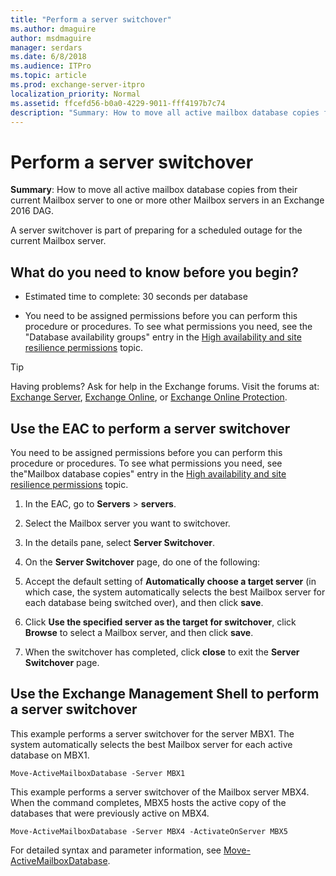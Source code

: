 ```yaml
---
title: "Perform a server switchover"
ms.author: dmaguire
author: msdmaguire
manager: serdars
ms.date: 6/8/2018
ms.audience: ITPro
ms.topic: article
ms.prod: exchange-server-itpro
localization_priority: Normal
ms.assetid: ffcefd56-b0a0-4229-9011-fff4197b7c74
description: "Summary: How to move all active mailbox database copies from their current Mailbox server to one or more other Mailbox servers in an Exchange 2016 DAG."
---
```


# Perform a server switchover

 **Summary**: How to move all active mailbox database copies from their current Mailbox server to one or more other Mailbox servers in an Exchange 2016 DAG.
  
A server switchover is part of preparing for a scheduled outage for the current Mailbox server.
  
## What do you need to know before you begin?

- Estimated time to complete: 30 seconds per database
    
- You need to be assigned permissions before you can perform this procedure or procedures. To see what permissions you need, see the "Database availability groups" entry in the [High availability and site resilience permissions](../../permissions/feature-permissions/ha-permissions.md) topic. 
    
> [!TIP]
> Having problems? Ask for help in the Exchange forums. Visit the forums at: [Exchange Server](https://go.microsoft.com/fwlink/p/?linkId=60612), [Exchange Online](https://go.microsoft.com/fwlink/p/?linkId=267542), or [Exchange Online Protection](https://go.microsoft.com/fwlink/p/?linkId=285351). 
  
## Use the EAC to perform a server switchover

You need to be assigned permissions before you can perform this procedure or procedures. To see what permissions you need, see the"Mailbox database copies" entry in the [High availability and site resilience permissions](../../permissions/feature-permissions/ha-permissions.md) topic. 
  
1. In the EAC, go to **Servers** \> **servers**.
    
2. Select the Mailbox server you want to switchover.
    
3. In the details pane, select **Server Switchover**.
    
4. On the **Server Switchover** page, do one of the following: 
    
1. Accept the default setting of **Automatically choose a target server** (in which case, the system automatically selects the best Mailbox server for each database being switched over), and then click **save**.
    
2. Click **Use the specified server as the target for switchover**, click **Browse** to select a Mailbox server, and then click **save**.
    
5. When the switchover has completed, click **close** to exit the **Server Switchover** page. 
    
## Use the Exchange Management Shell to perform a server switchover

This example performs a server switchover for the server MBX1. The system automatically selects the best Mailbox server for each active database on MBX1.
  
```
Move-ActiveMailboxDatabase -Server MBX1
```

This example performs a server switchover of the Mailbox server MBX4. When the command completes, MBX5 hosts the active copy of the databases that were previously active on MBX4.
  
```
Move-ActiveMailboxDatabase -Server MBX4 -ActivateOnServer MBX5
```

For detailed syntax and parameter information, see [Move-ActiveMailboxDatabase](http://technet.microsoft.com/library/755d1ecb-95d1-45e3-9a21-56df9f196f37.aspx).
  

